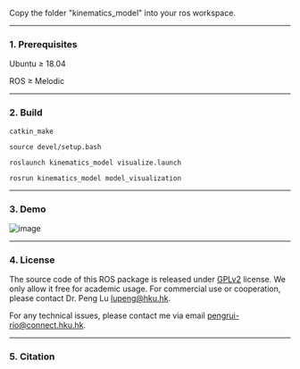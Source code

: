 Copy the folder "kinematics_model" into your ros workspace.

---
### 1. Prerequisites

Ubuntu $\ge$ 18.04 

ROS $\ge$ Melodic

---
### 2. Build
`catkin_make`

`source devel/setup.bash`

`roslaunch kinematics_model visualize.launch`

`rosrun kinematics_model model_visualization`

---
### 3. Demo

![image](https://github.com/arclab-hku/AET/blob/master/code_availability/demo.gif)

---
### 4. License
The source code of this ROS package is released under [GPLv2](https://www.gnu.org/licenses/) license. We only allow it free for academic usage. 
For commercial use or cooperation, please contact Dr. Peng Lu lupeng@hku.hk.

For any technical issues, please contact me via email pengrui-rio@connect.hku.hk.


---
### 5. Citation



